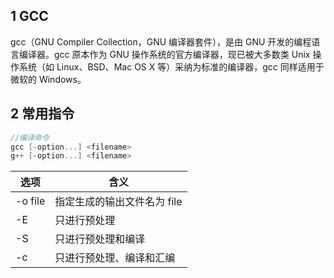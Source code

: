 ## 1 GCC
gcc（GNU Compiler Collection，GNU 编译器套件），是由 GNU 开发的编程语言编译器。gcc 原本作为 GNU 操作系统的官方编译器，现已被大多数类 Unix 操作系统（如 Linux、BSD、Mac OS X 等）采纳为标准的编译器，gcc 同样适用于微软的 Windows。

## 2 常用指令

```c
//编译命令
gcc [-option...] <filename>
g++ [-option...] <filename>
```

| 选项    | 含义                        |
| ------- | --------------------------- |
| -o file | 指定生成的输出文件名为 file |
| -E      | 只进行预处理                |
| -S      | 只进行预处理和编译          |
| -c      | 只进行预处理、编译和汇编    |